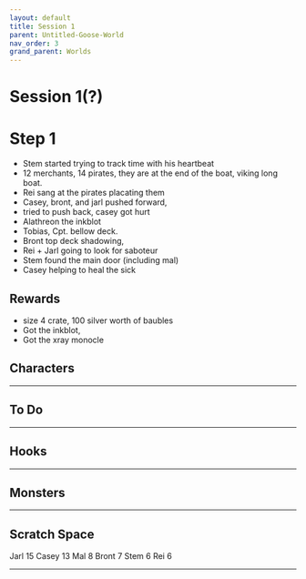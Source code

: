 ```yaml
---
layout: default
title: Session 1
parent: Untitled-Goose-World
nav_order: 3
grand_parent: Worlds
---
```

# Session 1(?)

# Step 1
* Stem started trying to track time with his heartbeat
* 12 merchants, 14 pirates, they are at the end of the boat, viking long boat.
* Rei sang at the pirates placating them
* Casey, bront, and jarl pushed forward,
* tried to push back, casey got hurt
* Alathreon the inkblot
* Tobias, Cpt. bellow deck. 
* Bront top deck shadowing,
* Rei + Jarl going to look for saboteur
* Stem found the main door (including mal)
* Casey helping to heal the sick

## Rewards
* size 4 crate, 100 silver worth of baubles
* Got the inkblot,
* Got the xray monocle

## Characters

 ---

## To Do

---

## Hooks

---


## Monsters

---

## Scratch Space

Jarl 15
Casey 13
Mal 8
Bront 7
Stem 6
Rei 6

---
